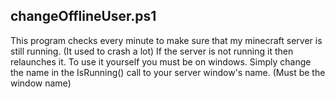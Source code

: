 <h2>changeOfflineUser.ps1</h2>
<p>This program checks every minute to make sure that my minecraft server is still running. (It used to crash a lot) If the server is not running it then relaunches it. To use it yourself you must be on windows. Simply change the name in the IsRunning() call to your server window's name. (Must be the window name)</p>
